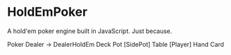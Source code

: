 HoldEmPoker
===========

A hold'em poker engine built in JavaScript. Just because.

Poker
  Dealer -> DealerHoldEm
    Deck
    Pot
      [SidePot]
    Table
      [Player]
        Hand
          Card
